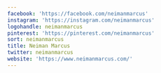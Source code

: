 ```yaml
---
facebook: 'https://facebook.com/neimanmarcus'
instagram: 'https://instagram.com/neimanmarcus'
logohandle: neimanmarcus
pinterest: 'https://pinterest.com/neimanmarcus'
sort: neimanmarcus
title: Neiman Marcus
twitter: neimanmarcus
website: 'https://www.neimanmarcus.com/'
---
```

